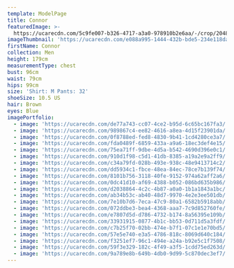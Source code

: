 ```yaml
---
template: ModelPage
title: Connor
featuredImage: >-
  https://ucarecdn.com/5c9fe007-b326-4717-a3a0-978910b2e6aa/-/crop/2048x1011/0,191/-/preview/
imageThumbnail: 'https://ucarecdn.com/e088a995-1444-432b-bde5-234e118da1e1/'
firstName: Connor
collection: Men
height: 179cm
measurementType: chest
bust: 96cm
waist: 79cm
hips: 99cm
size: 'Shirt: M Pants: 32'
shoeSize: 10.5 US
hair: Brown
eyes: Blue
imagePortfolio:
  - image: 'https://ucarecdn.com/de77a743-cc07-4ce2-b95d-6c65bc167fa3/'
  - image: 'https://ucarecdn.com/989867c4-ee82-4616-a8ea-4d15f23901da/'
  - image: 'https://ucarecdn.com/0f8788ed-fed8-4830-9b41-1cd4280ce3a7/'
  - image: 'https://ucarecdn.com/fda0489f-6859-433a-a9a6-18ec3def4e15/'
  - image: 'https://ucarecdn.com/75ea71ff-9dbe-4d5a-b542-4690d396e0c1/'
  - image: 'https://ucarecdn.com/910d1f98-c5d1-41db-8385-a19a2e9a2ff9/'
  - image: 'https://ucarecdn.com/c34a79fd-028b-493e-938c-48e9413714c2/'
  - image: 'https://ucarecdn.com/dd5934c1-fbce-48ea-84ec-78ce7b139f74/'
  - image: 'https://ucarecdn.com/8101b756-3118-40fe-9152-974a62aff2a6/'
  - image: 'https://ucarecdn.com/0dc41d10-af69-4388-b052-086bd635b986/'
  - image: 'https://ucarecdn.com/d2038864-4c2c-4b87-a0a0-1b1a1843a1bc/'
  - image: 'https://ucarecdn.com/ab34b53c-ab40-48d7-9970-4e2e3ee501db/'
  - image: 'https://ucarecdn.com/7e10b7d6-7eca-47c9-80a1-6582b5918abb/'
  - image: 'https://ucarecdn.com/072ddbe3-bea4-4368-aaa7-7c9d852760fe/'
  - image: 'https://ucarecdn.com/e7807d5d-d786-4732-b174-8a56395e109b/'
  - image: 'https://ucarecdn.com/33931915-0877-4b1c-bb53-0d711d5a3fdf/'
  - image: 'https://ucarecdn.com/c7b25f70-02bb-474e-b7f1-07c1e1e70bd5/'
  - image: 'https://ucarecdn.com/57e5e740-e3a5-4786-818c-8069d640c184/'
  - image: 'https://ucarecdn.com/f3251ef7-96c1-494e-a24a-b92e5c1f7508/'
  - image: 'https://ucarecdn.com/59f3e329-182c-4f49-a3f5-1cdd75ed263d/'
  - image: 'https://ucarecdn.com/9a789e8b-649b-4db0-9d99-5c870dec3ef7/'
---
```


